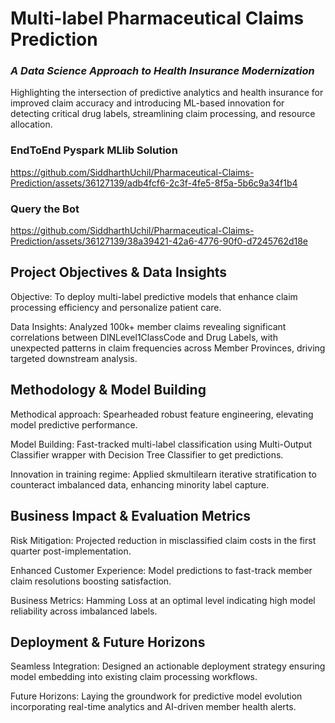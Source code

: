 # Multi-label Pharmaceutical Claims Prediction

### _A Data Science Approach to Health Insurance Modernization_

Highlighting the intersection of predictive analytics and health insurance for improved claim accuracy and introducing ML-based innovation for detecting critical drug labels, streamlining claim processing, and resource allocation.

### EndToEnd Pyspark MLlib Solution
https://github.com/SiddharthUchil/Pharmaceutical-Claims-Prediction/assets/36127139/adb4fcf6-2c3f-4fe5-8f5a-5b6c9a34f1b4

### Query the Bot
https://github.com/SiddharthUchil/Pharmaceutical-Claims-Prediction/assets/36127139/38a39421-42a6-4776-90f0-d7245762d18e

## Project Objectives & Data Insights

Objective: To deploy multi-label predictive models that enhance claim processing efficiency and personalize patient care.

Data Insights: Analyzed 100k+ member claims revealing significant correlations between DINLevel1ClassCode and Drug Labels, with unexpected patterns in claim frequencies across Member Provinces, driving targeted downstream analysis.

## Methodology & Model Building

Methodical approach: Spearheaded robust feature engineering, elevating model predictive performance.

Model Building: Fast-tracked multi-label classification using Multi-Output Classifier wrapper with Decision Tree Classifier to get predictions.

Innovation in training regime: Applied skmultilearn iterative stratification to counteract imbalanced data, enhancing minority label capture.

## Business Impact & Evaluation Metrics

Risk Mitigation: Projected reduction in misclassified claim costs in the first quarter post-implementation.

Enhanced Customer Experience: Model predictions to fast-track member claim resolutions boosting satisfaction.

Business Metrics: Hamming Loss at an optimal level indicating high model reliability across imbalanced labels.

## Deployment & Future Horizons

Seamless Integration: Designed an actionable deployment strategy ensuring model embedding into existing claim processing workflows.

Future Horizons: Laying the groundwork for predictive model evolution incorporating real-time analytics and AI-driven member health alerts.

